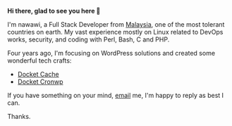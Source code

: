 **Hi there, glad to see you here :wave:**

I'm nawawi, a Full Stack Developer from [Malaysia](https://en.wikipedia.org/wiki/Malaysia), one of the most tolerant countries on earth. My vast experience mostly on Linux related to DevOps works, security, and coding with Perl, Bash, C and PHP.

Four years ago, I'm focusing on WordPress solutions and created some wonderful tech crafts:

- [Docket Cache](https://docketcache.com/?utm_source=nawawi-githubs&utm_campaign=self-repo&utm_medium=github)
- [Docket Cronwp](https://github.com/nawawi/docket-cronwp)

If you have something on your mind, [email](https://docketcache.com/contactus/) me, I'm happy to reply as best I can.

Thanks.


